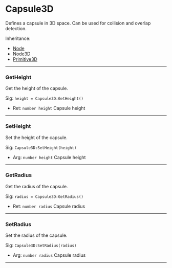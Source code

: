 # Capsule3D

Defines a capsule in 3D space. Can be used for collision and overlap detection.

Inheritance:
* [Node](../Node.md)
* [Node3D](Node3D.md)
* [Primitive3D](Primitive3D.md)

---
### GetHeight
Get the height of the capsule.

Sig: `height = Capsule3D:GetHeight()`
 - Ret: `number height` Capsule height 
---
### SetHeight
Set the height of the capsule.

Sig: `Capsule3D:SetHeight(height)`
 - Arg: `number height` Capsule height
---
### GetRadius
Get the radius of the capsule.

Sig: `radius = Capsule3D:GetRadius()`
 - Ret: `number radius` Capsule radius
---
### SetRadius
Set the radius of the capsule.

Sig: `Capsule3D:SetRadius(radius)`
 - Arg: `number radius` Capsule radius
---